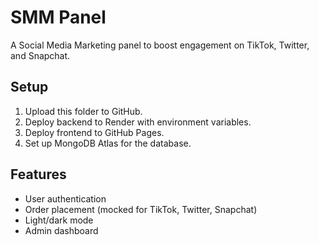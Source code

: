 # SMM Panel
A Social Media Marketing panel to boost engagement on TikTok, Twitter, and Snapchat.

## Setup
1. Upload this folder to GitHub.
2. Deploy backend to Render with environment variables.
3. Deploy frontend to GitHub Pages.
4. Set up MongoDB Atlas for the database.

## Features
- User authentication
- Order placement (mocked for TikTok, Twitter, Snapchat)
- Light/dark mode
- Admin dashboard
